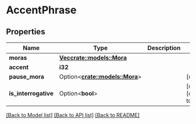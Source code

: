 # AccentPhrase

## Properties

Name | Type | Description | Notes
------------ | ------------- | ------------- | -------------
**moras** | [**Vec<crate::models::Mora>**](Mora.md) |  | 
**accent** | **i32** |  | 
**pause_mora** | Option<[**crate::models::Mora**](Mora.md)> |  | [optional]
**is_interrogative** | Option<**bool**> |  | [optional][default to false]

[[Back to Model list]](../README.md#documentation-for-models) [[Back to API list]](../README.md#documentation-for-api-endpoints) [[Back to README]](../README.md)


